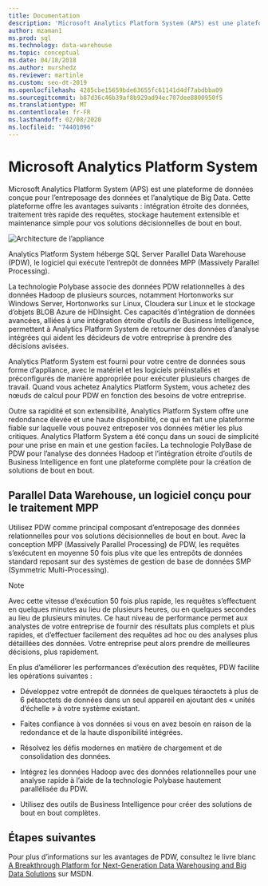 ```yaml
---
title: Documentation
description: 'Microsoft Analytics Platform System (APS) est une plateforme de données conçue pour l’entreposage des données et l’analytique de Big Data. Cette plateforme offre les avantages suivants : intégration étroite des données, traitement très rapide des requêtes, stockage hautement extensible et maintenance simple pour vos solutions décisionnelles de bout en bout.'
author: mzaman1
ms.prod: sql
ms.technology: data-warehouse
ms.topic: conceptual
ms.date: 04/18/2018
ms.author: murshedz
ms.reviewer: martinle
ms.custom: seo-dt-2019
ms.openlocfilehash: 4285cbe15659bde63655fc61141d4df7abdbba09
ms.sourcegitcommit: b87d36c46b39af8b929ad94ec707dee8800950f5
ms.translationtype: MT
ms.contentlocale: fr-FR
ms.lasthandoff: 02/08/2020
ms.locfileid: "74401096"
---
```

# <a name="microsoft-analytics-platform-system"></a>Microsoft Analytics Platform System

Microsoft Analytics Platform System (APS) est une plateforme de données conçue pour l’entreposage des données et l’analytique de Big Data. Cette plateforme offre les avantages suivants : intégration étroite des données, traitement très rapide des requêtes, stockage hautement extensible et maintenance simple pour vos solutions décisionnelles de bout en bout.

![Architecture de l’appliance](media/architecture-high-level.png "architecture de l’appliance")

Analytics Platform System héberge SQL Server Parallel Data Warehouse (PDW), le logiciel qui exécute l’entrepôt de données MPP (Massively Parallel Processing).

La technologie Polybase associe des données PDW relationnelles à des données Hadoop de plusieurs sources, notamment Hortonworks sur Windows Server, Hortonworks sur Linux, Cloudera sur Linux et le stockage d’objets BLOB Azure de HDInsight. Ces capacités d’intégration de données avancées, alliées à une intégration étroite d’outils de Business Intelligence, permettent à Analytics Platform System de retourner des données d’analyse intégrées qui aident les décideurs de votre entreprise à prendre des décisions avisées.

Analytics Platform System est fourni pour votre centre de données sous forme d’appliance, avec le matériel et les logiciels préinstallés et préconfigurés de manière appropriée pour exécuter plusieurs charges de travail. Quand vous achetez Analytics Platform System, vous achetez des nœuds de calcul pour PDW en fonction des besoins de votre entreprise.

Outre sa rapidité et son extensibilité, Analytics Platform System offre une redondance élevée et une haute disponibilité, ce qui en fait une plateforme fiable sur laquelle vous pouvez entreposer vos données métier les plus critiques. Analytics Platform System a été conçu dans un souci de simplicité pour une prise en main et une gestion faciles. La technologie PolyBase de PDW pour l’analyse des données Hadoop et l’intégration étroite d’outils de Business Intelligence en font une plateforme complète pour la création de solutions de bout en bout.

## <a name="parallel-data-warehouse-software-designed-for-massively-parallel-processing"></a>Parallel Data Warehouse, un logiciel conçu pour le traitement MPP

Utilisez PDW comme principal composant d’entreposage des données relationnelles pour vos solutions décisionnelles de bout en bout. Avec la conception MPP (Massively Parallel Processing) de PDW, les requêtes s’exécutent en moyenne 50 fois plus vite que les entrepôts de données standard reposant sur des systèmes de gestion de base de données SMP (Symmetric Multi-Processing).

> [!NOTE]
> Avec cette vitesse d’exécution 50 fois plus rapide, les requêtes s’effectuent en quelques minutes au lieu de plusieurs heures, ou en quelques secondes au lieu de plusieurs minutes. Ce haut niveau de performance permet aux analystes de votre entreprise de fournir des résultats plus complets et plus rapides, et d’effectuer facilement des requêtes ad hoc ou des analyses plus détaillées des données. Votre entreprise peut alors prendre de meilleures décisions, plus rapidement.

En plus d’améliorer les performances d’exécution des requêtes, PDW facilite les opérations suivantes :

- Développez votre entrepôt de données de quelques téraoctets à plus de 6 pétaoctets de données dans un seul appareil en ajoutant des « unités d’échelle » à votre système existant.

- Faites confiance à vos données si vous en avez besoin en raison de la redondance et de la haute disponibilité intégrées.

- Résolvez les défis modernes en matière de chargement et de consolidation des données.

- Intégrez les données Hadoop avec des données relationnelles pour une analyse rapide à l’aide de la technologie Polybase hautement parallélisée du PDW.

- Utilisez des outils de Business Intelligence pour créer des solutions de bout en bout complètes.

## <a name="next-steps"></a>Étapes suivantes

Pour plus d’informations sur les avantages de PDW, consultez le livre blanc [A Breakthrough Platform for Next-Generation Data Warehousing and Big Data Solutions](https://docs.microsoft.com/previous-versions/sql/sql-server-2012/dn520808%28v=msdn.10%29) sur MSDN.
